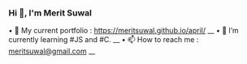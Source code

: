 ### Hi 👋, I'm Merit Suwal

• 📑 My current portfolio : https://meritsuwal.github.io/april/ __
• 🌱 I’m currently learning #JS and #C. __
• 📫 How to reach me : meritsuwal@gmail.com __
<!--
**MeritSuwal/MeritSuwal** is a ✨ _special_ ✨ repository because its `README.md` (this file) appears on your GitHub profile.

Here are some ideas to get you started:

- 🔭 I’m currently working on ...
- 🌱 I’m currently learning ...
- 👯 I’m looking to collaborate on ...
- 🤔 I’m looking for help with ...
- 💬 Ask me about ...
- 📫 How to reach me: ...
- 😄 Pronouns: ...
- ⚡ Fun fact: ...
-->
